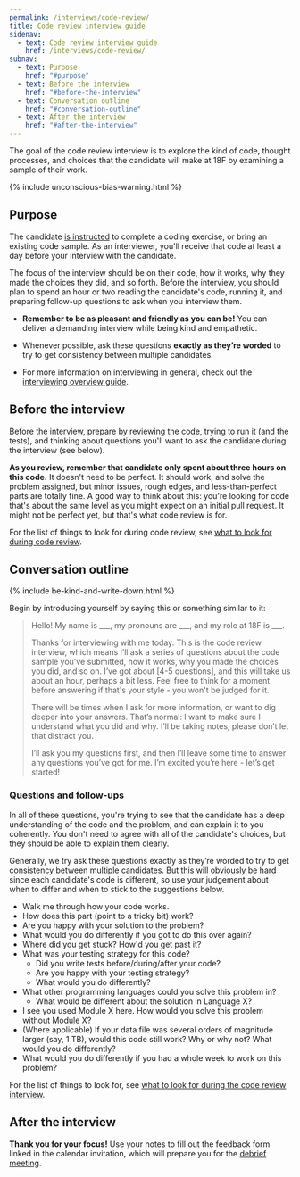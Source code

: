 ```yaml
---
permalink: /interviews/code-review/
title: Code review interview guide
sidenav:
  - text: Code review interview guide
    href: /interviews/code-review/
subnav:
  - text: Purpose
    href: "#purpose"
  - text: Before the interview
    href: "#before-the-interview"
  - text: Conversation outline
    href: "#conversation-outline"
  - text: After the interview
    href: "#after-the-interview"
---
```


The goal of the code review interview is to explore the kind of code, thought processes, and choices that the candidate will make at 18F by examining a sample of their work.

{% include unconscious-bias-warning.html %}

## Purpose

The candidate [is instructed](/pre-work/) to complete a coding exercise, or bring an existing code sample. As an interviewer, you'll receive that code at least a day before your interview with the candidate.

The focus of the interview should be on their code, how it works, why they made the choices they did, and so forth. Before the interview, you should plan to spend an hour or two reading the candidate's code, running it, and preparing follow-up questions to ask when you interview them.

- **Remember to be as pleasant and friendly as you can be!** You can deliver a demanding interview while being kind and empathetic.

- Whenever possible, ask these questions **exactly as they’re worded** to try to get consistency between multiple candidates.

- For more information on interviewing in general, check out the [interviewing overview guide](..).

## Before the interview

Before the interview, prepare by reviewing the code, trying to run it (and the tests), and thinking about questions you'll want to ask the candidate during the interview (see below).

**As you review, remember that candidate only spent about three hours on this code.** It doesn't need to be perfect. It should work, and solve the problem assigned, but minor issues, rough edges, and less-than-perfect parts are totally fine. A good way to think about this: you're looking for code that's about the same level as you might expect on an initial pull request. It might not be perfect yet, but that's what code review is for.

For the list of things to look for during code review, see [what to look for during code review](https://docs.google.com/document/d/12q9DsSSdqV388M6DOncun28ZDRT-B6wXrsrG5PbTsAA/edit#heading=h.t0hley37jiee).

## Conversation outline

{% include be-kind-and-write-down.html %}

Begin by introducing yourself by saying this or something similar to it:

> Hello! My name is \_\_\_, my pronouns are \_\_\_, and my role at 18F is \_\_\_.
>
> Thanks for interviewing with me today. This is the code review interview, which means I’ll ask a series of questions about the code sample you’ve submitted, how it works, why you made the choices you did, and so on. I’ve got about [4-5 questions], and this will take us about an hour, perhaps a bit less. Feel free to think for a moment before answering if that's your style - you won't be judged for it.
>
> There will be times when I ask for more information, or want to dig deeper into your answers. That’s normal: I want to make sure I understand what you did and why. I’ll be taking notes, please don’t let that distract you.
>
> I’ll ask you my questions first, and then I’ll leave some time to answer any questions you’ve got for me. I’m excited you’re here - let’s get started!

### Questions and follow-ups

In all of these questions, you're trying to see that the candidate has a deep understanding of the code and the problem, and can explain it to you coherently. You don't need to agree with all of the candidate's choices, but they should be able to explain them clearly.

Generally, we try ask these questions exactly as they’re worded to try to get consistency between multiple candidates. But this will obviously be hard since each candidate's code is different, so use your judgement about when to differ and when to stick to the suggestions below.

- Walk me through how your code works.
- How does this part (point to a tricky bit) work?
- Are you happy with your solution to the problem?
- What would you do differently if you got to do this over again?
- Where did you get stuck? How'd you get past it?
- What was your testing strategy for this code?
    - Did you write tests before/during/after your code?
    - Are you happy with your testing strategy?
    - What would you do differently?
- What other programming languages could you solve this problem in?
    - What would be different about the solution in Language X?
- I see you used Module X here. How would you solve this problem without
  Module X?
- (Where applicable) If your data file was several orders of magnitude larger
  (say, 1 TB), would this code still work? Why or why not? What would you
  do differently?
- What would you do differently if you had a whole week to work on this problem?

For the list of things to look for, see [what to look for during the code review interview](https://docs.google.com/document/d/12q9DsSSdqV388M6DOncun28ZDRT-B6wXrsrG5PbTsAA/edit#heading=h.3gbcjktxiy0).

## After the interview

**Thank you for your focus!** Use your notes to fill out the feedback form linked in the calendar invitation, which will prepare you for the [debrief meeting](/debrief/).
